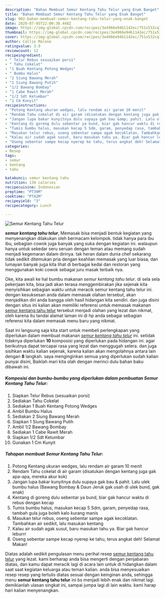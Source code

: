 ```yaml
---
description: "Bahan Membuat Semur Kentang Tahu Telur yang Enak Banget"
title: "Bahan Membuat Semur Kentang Tahu Telur yang Enak Banget"
slug: 902-bahan-membuat-semur-kentang-tahu-telur-yang-enak-banget
date: 2020-07-05T22:00:30.448Z
image: https://img-global.cpcdn.com/recipes/3e4966e94b1142ec/751x532cq70/semur-kentang-tahu-telur-foto-resep-utama.jpg
thumbnail: https://img-global.cpcdn.com/recipes/3e4966e94b1142ec/751x532cq70/semur-kentang-tahu-telur-foto-resep-utama.jpg
cover: https://img-global.cpcdn.com/recipes/3e4966e94b1142ec/751x532cq70/semur-kentang-tahu-telur-foto-resep-utama.jpg
author: Callie Malone
ratingvalue: 3.9
reviewcount: 12
recipeingredient:
- " Telur Rebus sesuaikan porsi"
- " Tahu Cokelat"
- "1 Buah Kentang Potong Wedges"
- " Bumbu Halus"
- "2 Siung Bawang Merah"
- "1 Siung Bawang Putih"
- "1/2 Bawang Bombay"
- "1 Cabe Rawit Merah"
- "1/2 Sdt Ketumbar"
- "1 Cm Kunyit"
recipeinstructions:
- "Potong Kentang ukuran wedges, lalu rendam air garam 10 menit"
- "Rendam Tahu cokelat di air garam (disatukan dengan kentang juga gak apa-apa, mereka akur kok)"
- "Jangan lupa bakar kunyitnya dulu supaya gak bau &amp; pahit. Lalu ulek bumbu halus (Bawang Bombay &amp; Daun Jeruk gak usah di ulek bund, gak enak)"
- "Kentang di goreng dulu sebentar ya bund, biar gak hancur waktu di rebus dengan kecap"
- "Tumis bumbu halus, masukan kecap 5 Sdm, garam, penyedap rasa, tambah gula juga boleh kalo kurang manis"
- "Masukan telur rebus, oseng sebentar sampe agak kecoklatan. Tambahkan air sedikit, lalu masukan kentang"
- "Kalau air sudah agak susut, baru masukan tahu ya. Biar gak hancur leburrr"
- "Oseng sebentar sampe kecap nyerep ke tahu, terus angkat deh! Selamat Makan!"
categories:
- Resep
tags:
- semur
- kentang
- tahu

katakunci: semur kentang tahu 
nutrition: 139 calories
recipecuisine: Indonesian
preptime: "PT39M"
cooktime: "PT42M"
recipeyield: "3"
recipecategory: Lunch

---
```



![Semur Kentang Tahu Telur](https://img-global.cpcdn.com/recipes/3e4966e94b1142ec/751x532cq70/semur-kentang-tahu-telur-foto-resep-utama.jpg)

<b><i>semur kentang tahu telur</i></b>, Memasak bisa menjadi bentuk kegiatan yang menyenangkan dilakukan oleh bermacam kelompok. tidak hanya para ibu ibu, sebagian cowok juga banyak yang suka dengan kegiatan ini. walaupun hanya untuk sekedar seru seruan dengan teman atau memang sudah menjadi kegemaran dalam dirinya. tak heran dalam dunia chef sekarang tidak sedikit ditemukan pria dengan keahlian memasak yang luar biasa, dan lumayan banyak juga kita lihat di berbagai kedai dan restoran yang menggunakan koki cowok sebagai juru masak terbaik nya.



Oke, kita awali ke hal bumbu makanan <i>semur kentang tahu telur</i>. di sela sela pekerjaan kita, bisa jadi akan terasa menggembirakan jika sejenak kita menyisihkan sebagian waktu untuk meracik semur kentang tahu telur ini. dengan kesuksesan anda dalam memasak olahan tersebut, akan menjadikan diri anda bangga oleh hasil hidangan kita sendiri. dan juga disini dengan situs ini kalian akan memiliki referensi untuk memasak makanan <u>semur kentang tahu telur</u> tersebut menjadi olahan yang lezat dan nikmat, oleh karena itu tandai alamat laman ini di hp anda sebagai sebagian referensi kita dalam memasak menu baru yang nikmat.


Saat ini langsung saja kita start untuk membeli perlengkapan yang diperlukan dalam membuat makanan <u><i>semur kentang tahu telur</i></u> ini. setidak tidaknya diperlukan <b>10</b> komposisi yang diperlukan pada hidangan ini. agar berikutnya dapat tercapai rasa yang lezat dan menggugah selera. dan juga sisihkan waktu kalian sejenak, karena kalian akan mengolahnya antara lain dengan <b>8</b> langkah. saya menginginkan semua yang diperlukan sudah kalian punyai disini, Baiklah mari kita olah dengan merinci dulu bahan baku dibawah ini.

<!--inarticleads1-->

##### Komposisi dan bumbu-bumbu yang diperlukan dalam pembuatan Semur Kentang Tahu Telur:

1. Siapkan  Telur Rebus (sesuaikan porsi)
1. Sediakan  Tahu Cokelat
1. Sediakan 1 Buah Kentang Potong Wedges
1. Ambil  Bumbu Halus
1. Sediakan 2 Siung Bawang Merah
1. Siapkan 1 Siung Bawang Putih
1. Ambil 1/2 Bawang Bombay
1. Sediakan 1 Cabe Rawit Merah
1. Siapkan 1/2 Sdt Ketumbar
1. Gunakan 1 Cm Kunyit




<!--inarticleads2-->

##### Tahapan membuat Semur Kentang Tahu Telur:

1. Potong Kentang ukuran wedges, lalu rendam air garam 10 menit
1. Rendam Tahu cokelat di air garam (disatukan dengan kentang juga gak apa-apa, mereka akur kok)
1. Jangan lupa bakar kunyitnya dulu supaya gak bau &amp; pahit. Lalu ulek bumbu halus (Bawang Bombay &amp; Daun Jeruk gak usah di ulek bund, gak enak)
1. Kentang di goreng dulu sebentar ya bund, biar gak hancur waktu di rebus dengan kecap
1. Tumis bumbu halus, masukan kecap 5 Sdm, garam, penyedap rasa, tambah gula juga boleh kalo kurang manis
1. Masukan telur rebus, oseng sebentar sampe agak kecoklatan. Tambahkan air sedikit, lalu masukan kentang
1. Kalau air sudah agak susut, baru masukan tahu ya. Biar gak hancur leburrr
1. Oseng sebentar sampe kecap nyerep ke tahu, terus angkat deh! Selamat Makan!




Diatas adalah sedikit pengulasan menu perihal resep <u>semur kentang tahu telur</u> yang lezat. kami berharap anda bisa mengerti dengan penjabaran diatas, dan kamu dapat meracik lagi di acara lain untuk di hidangkan dalam saat saat kegiatan keluarga atau teman kalian. anda bisa menyesuaikan resep resep yang tertulis diatas sesuai dengan keinginan anda, sehingga menu <b>semur kentang tahu telur</b> ini bs menjadi lebih enak dan nikmat lagi. demikianlah ulasan singkat ini, sampai jumpa lagi di lain waktu. kami harap hari kalian menyenangkan.
